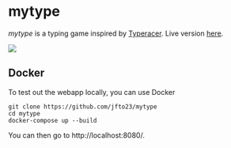 # mytype

_mytype_ is a typing game inspired by [Typeracer](https://typeracer.com). Live
version [here](https://serene-dawn-01436.herokuapp.com/).

![](https://raw.githubusercontent.com/jfto23/personal_website/gh-pages/assets/images/mytype_pic.png)

## Docker

To test out the webapp locally, you can use Docker

```
git clone https://github.com/jfto23/mytype
cd mytype
docker-compose up --build
```

You can then go to http://localhost:8080/.
